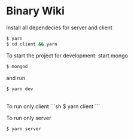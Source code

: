 # Binary Wiki

Install all dependecies for server and client
```sh
$ yarn
$ cd client && yarn
```

To start the project for development: 
start mongo

```sh
$ mongod
```

and run
```sh
$ yarn dev
```
<br/>
To run only client
```sh
$ yarn client
```

To run only server
```sh
$ yarn server
```